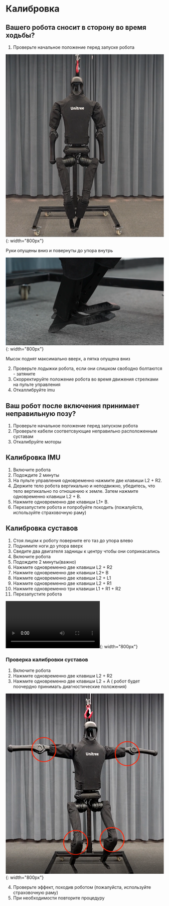 # Калибровка 

## Вашего робота сносит в сторону во время ходьбы?

1. Проверьте начальное положение перед запуске робота

![Схема H1](/assets/images/start_arm.png){: width="800px"}

Руки опущены вниз и повернуты до упора внутрь

![Схема H1](/assets/images/start_leg.png){: width="800px"}

Мысок поднят максимально вверх, а пятка опущена вниз

2. Проверьте лодыжки робота, если они слишком свободно болтаются - затяните 
3. Скорректируйте положение робота во время движения стрелками на пульте управления
4. Откаллибруйте imu

## Ваш робот после включения принимает неправильную позу?

1. Проверьте начальное положение перед запуском робота
2. Проверьте кабели соответсвующие неправильно расположенным суставам
3. Откалибруйте моторы

## Калибровка IMU

1. Включите  робота
2. Подождите 2 минуты
3. На пульте управления одновременно нажмите две клавиши L2 + R2.
3. Держите тело робота вертикально и неподвижно, убедитесь, что тело вертикально по отношению к земле. Затем  нажмите одновременно клавиши L2 + B.
4. Нажмите одновременно две клавиши L1+ B.
5. Перезапустите робота и попробуйте походить (пожалуйста, используйте страховочную раму)

## Калибровка суставов 

 1. Стоя лицом к роботу поверните его таз до упора влево
 2. Поднимите ноги до упора вверх
 3. Сведите два двигателя задницы к центру чтобы они соприкасались
 4. Включите робота
 5. Подождите 2 минуты(важно)
 6. Нажмите одновременно две клавиши L2 + R2
 7. Нажмите одновременно две клавиши L2+ B
 8. Нажмите одновременно две клавиши L2 + L1
 9. Нажмите одновременно две клавиши L2 + R1
 10. Нажмите одновременно три клавиши L1 + R1 + R2
 11. Перезапустите робота

![Схема H1](/assets/images/IMG_8673.MP4){: width="800px"}

### Проверка калибровки суставов
 1. Включите робота
 2. Нажмите одновременно две клавиши L2 + R2
 3. Нажмите одновременно две клавиши L2 + А ( робот будет поочердно принимать диагностические положения)
 
  ![Схема H1](/assets/images/devH1.png){: width="800px"}
 
 4. Проверьте эффект, походив роботом (пожалуйста, используйте страховочную раму)
 5. При необходимости повторите процедуру



